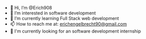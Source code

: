 - 👋 Hi, I’m @Erich908
- 👀 I’m interested in software development
- 🌱 I’m currently learning Full Stack web development
- 📫 How to reach me at: erichengelbrecht90@gmail.com
- 💼 I'm currently looking for an software development internship

<!---
Erich908/Erich908 is a ✨ special ✨ repository because its `README.md` (this file) appears on your GitHub profile.
You can click the Preview link to take a look at your changes.
--->
